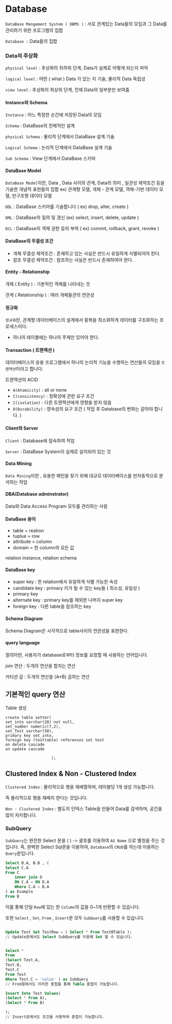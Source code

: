 
# **Database** 

`DataBase Mangement System ( DBMS )` : 서로 관계있는 Data들의 모임과 그 Data를 관리하기 위한 프로그램의 집합

`Database :` Data들의 집합

### Data의 추상화

`physical level` : 추상화의 최하위 단계, Data가 실제로 어떻게 되는지 파악

`logical level` : 어떤 ( what ) Data 가 있는 지 기술, 물리적 Data 독립성

`view level` : 추상화의 최상위 단계, 전체 Data의 일부분만 보여줌

#### Instance와 Schema

`Instance` : 어느 특정한 순간에 저장된 Data의 모임

`Schema` : DataBase의 전체적인 설계

`physical Schema` : 물리적 단계에서 DataBase 설계 기술

`Logical Schema` : 논리적 단계에서 DataBase 설계 기술

`Sub Schema` :  View 단계에서 DataBase 스키마 

#### DataBase Model 

`DataBase Model`이란, Data , Data 사이의 관계, Data의 의미 , 일관성 제약조건 등을 기술한 개념적 표현들의 집합 ex) 관계형 모델, 개체 - 관계 모델, 객체-기반 데이터 모델, 반구조형 데이터 모델



`DDL`  : DataBase 스키마를 기술합니다 ( ex) drop, alter, create ) 

`DML` : DataBase의 질의 및 갱신 (ex) select, insert, delete, update )

`DCL` : DataBase의 객체 권한 등의 부여 ( ex) commit, rollback, grant, revoke )



#### DataBase의 무결성 조건

* 개체 무결성 제약조건 : 존재하고 있는 사실은 반드시 유일하게 식별되어야 한다.
* 참조 무결성 제약조건 : 참조하는 사실은 반드시 존재하여야 한다.



#### Entity - Relationship

개체 ( Entity ) : 기본적인 객체를 나타내는 것

관계 ( Relationship ) : 여러 개체들관의 연관성 



#### 정규화 

`정규화`란, 관계형 데이터베이스의 설계에서 중복을 최소화하게 데이터를 구조화하는 프로세스이다.

- 하나의 테이블에는 하나의 주제만 있어야 한다.



#### Transaction ( 트랜잭션 )

데이터베이스의 응용 프로그램에서 하나의 논리적 기능을 수행하는 연산들의 모임을 `트랜잭션`이라고 합니다.

트랜잭션의 ACID

* `A(Atomicity)` : all or none
* `C(consistency)` : 정확성에 관한 요구 조건
* `I(isolation)` : 다른 트랜잭션에게 영향을 받지 않음
* `D(Durability)` : 영속성의 요구 조건 ( 작업 후 Database의 변화는 같아야 합니다. )



#### Client와 Server

`Client` : Database에 접속하여 작업

`Server` : DataBase System이 실제로 설치되어 있는 것 



#### Data Mining

`Data Mining`이란 , 유용한 패턴을 찾기 위해 대규모 데이터베이스를 반자동적으로 분석하는 작업



#### DBA(Database adminstrator)

Data와 Data Access Program 모두를 관리하는 사람 



#### DataBase 용어

* table = reation
* tuplue = row
* attribute = column 
* domain = 한 column의 모든 값

relation instance, relation schema

#### DataBase key

* super key : 한 relation에서 유일하게 식별 가능한 속성
* candidate key : primary 키가 될 수 있는 key들 ( 최소성, 유일성 )
* primary key
* alternate key :  primary key를 제외한 나머지 super key
* foreign key : 다른 table을 참조하는 key



#### Schema Diagram

Schema Diagram은 시각적으로 table사이의 연관성을 표현한다.



#### query language

질의어란, 사용자가 database로부터 정보를 요청할 때 사용하는 언어입니다.

join 연산 : 두개의 연산을 합치는 연산

카티션 곱 :  두개의 연산을 (A*B) 곱하는 연산



## 기본적인 query 연산

Table 생성

```
create table setter(
set_into varchar(20) not null,
set_number numeric(7,2),
set_Test varchar(50),
primary key set_into,
foreign key (testtable) references set test
on delete cascade
on update cascade

                    );
```



## Clustered Index & Non - Clustered Index

`Clustered Index` : 물리적으로 행을 재배열하며, 테이블당 1개 생성 가능합니다.

즉 물리적으로 행을 재배치 한다는 것입니다.

`Non - Clustered Index` : 별도의 인덱스 Table을 만들어 Data를 검색하며, 공간을 많이 차지합니다.



### SubQuery

`SubQuery`는 완전한 Select 문을 ( ) -> 괄호를 이용하여 `AS Name` 으로 별칭을 주는 것입니다.
즉, 완벽한 Select Sql문을 이용하여, `Database`의 `CRUD`를 하는데 이용하는 `Query`문입니다.

```sql
Select B.A, B.B , (
Select C.A
From C 
    inner join D
    ON C.A = ON D.A
    Where C.A = B.A
) as Example
From B
```

이를 통해 단일 `Row`에 있는 한 `Column`의 값을 0~1개 반환할 수 있습니다.

또한 `Select` , `Set`, `From` , `Insert`문 모두 `SubQuery`를 사용할 수 있습니다.


```sql

Update Test Set TestRow = ( Select * From TestBTable ); 
// Update문에서도 Select SubQuery를 이용해 Set 할 수 있습니다.

```

```sql

Select * 
From 
(Select Test.A,
Test.B, 
Test.C
From Test
Where Test.C = 'value' ) as SubQuery 
// From절에서도 이러한 중첩을 통해 Table 중첩이 가능합니다. 
```

```sql
Insert Into Test Values(
(Select * From A),
(Select * From B)

); 
// Insert문에서도 조건을 사용하여 중첩이 가능합니다.
```
